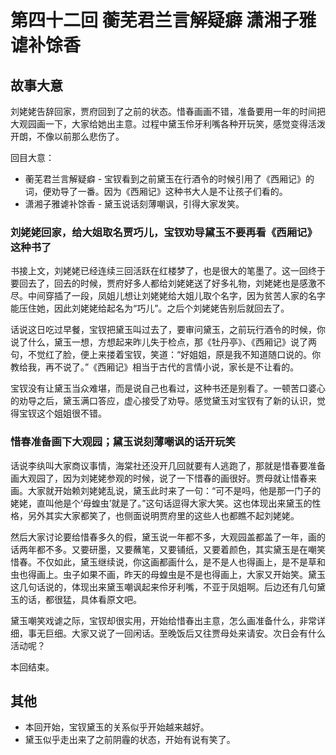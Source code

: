 # 第四十二回 蘅芜君兰言解疑癖 潇湘子雅谑补馀香

## 故事大意

刘姥姥告辞回家，贾府回到了之前的状态。惜春画画不错，准备要用一年的时间把大观园画一下，大家给她出主意。过程中黛玉伶牙利嘴各种开玩笑，感觉变得活泼开朗，不像以前那么悲伤了。

回目大意：

* 蘅芜君兰言解疑癖 - 宝钗看到之前黛玉在行酒令的时候引用了《西厢记》的词，便劝导了一番。因为《西厢记》这种书大人是不让孩子们看的。
* 潇湘子雅谑补馀香 - 黛玉说话刻薄嘲讽，引得大家发笑。

### 刘姥姥回家，给大姐取名贾巧儿，宝钗劝导黛玉不要再看《西厢记》这种书了

书接上文，刘姥姥已经连续三回活跃在红楼梦了，也是很大的笔墨了。这一回终于要回去了，回去的时候，贾府好多人都给刘姥姥送了好多礼物，刘姥姥也是感激不尽。中间穿插了一段，凤姐儿想让刘姥姥给大姐儿取个名字，因为贫苦人家的名字能压住她，因此刘姥姥给起名为“巧儿”。之后个刘姥姥告别后就回去了。

话说这日吃过早餐，宝钗把黛玉叫过去了，要审问黛玉，之前玩行酒令的时候，你说了什么，黛玉一想，方想起来昨儿失于检点，那《牡丹亭》、《西厢记》说了两句，不觉红了脸，便上来搂着宝钗，笑道：“好姐姐，原是我不知道随口说的。你教给我，再不说了。”《西厢记》相当于古代的言情小说，家长是不让看的。

宝钗没有让黛玉当众难堪，而是说自己也看过，这种书还是别看了。一顿苦口婆心的劝导之后，黛玉满口答应，虚心接受了劝导。感觉黛玉对宝钗有了新的认识，觉得宝钗这个姐姐很不错。

### 惜春准备画下大观园；黛玉说刻薄嘲讽的话开玩笑

话说李纨叫大家商议事情，海棠社还没开几回就要有人逃跑了，那就是惜春要准备画大观园了，因为刘姥姥参观的时候，说了一下惜春的画很好。贾母就让惜春来画。大家就开始赖刘姥姥乱说，黛玉此时来了一句：“可不是吗，他是那一门子的姥姥，直叫他是个‘母蝗虫’就是了。”这句话逗得大家大笑。这也体现出来黛玉的性格，另外其实大家都笑了，也侧面说明贾府里的这些人也都瞧不起刘姥姥。

然后大家讨论要给惜春多久的假，黛玉说一年都不多，大观园盖都盖了一年，画的话两年都不多。又要研墨，又要蘸笔，又要铺纸，又要着颜色，其实黛玉是在嘲笑惜春。不仅如此，黛玉继续说，你这画都画什么，是不是人也得画上，是不是草和虫也得画上。虫子如果不画，昨天的母蝗虫是不是也得画上，大家又开始笑。黛玉这几句话说的，体现出来黛玉嘲讽起来伶牙利嘴，不亚于凤姐啊。后边还有几句黛玉的话，都很猛，具体看原文吧。

黛玉嘲笑戏谑之际，宝钗却很实用，开始给惜春出主意，怎么画准备什么，非常详细，事无巨细。大家又说了一回闲话。至晚饭后又往贾母处来请安。次日会有什么活动呢？

本回结束。

## 其他

* 本回开始，宝钗黛玉的关系似乎开始越来越好。
* 黛玉似乎走出来了之前阴霾的状态，开始有说有笑了。
